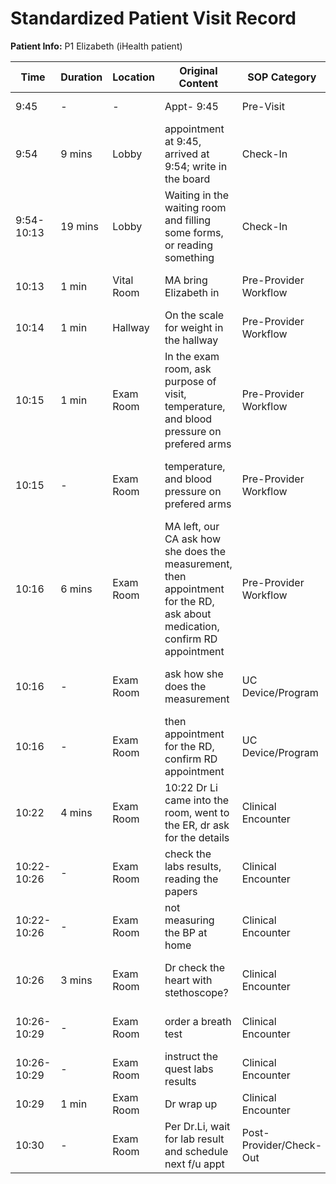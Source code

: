 # Standardized Patient Visit Record

**Patient Info:** P1 Elizabeth (iHealth patient)

| Time | Duration | Location | Original Content | SOP Category | SOP Task | Completed Checklist | Primary Role | Extra Task |
|------|----------|----------|------------------|--------------|----------|-------------------|--------------|------------|
| 9:45 | - | - | Appt- 9:45 | Pre-Visit | Appointment Scheduling | - | Front Desk | - |
| 9:54 | 9 mins | Lobby | appointment at 9:45, arrived at 9:54; write in the board | Check-In | Patient Registration | ☐ Arrival time recorded | Front Desk | - |
| 9:54-10:13 | 19 mins | Lobby | Waiting in the waiting room and filling some forms, or reading something | Check-In | Intake Forms Management | ☐ Forms provided onsite if needed | Patient | - |
| 10:13 | 1 min | Vital Room | MA bring Elizabeth in | Pre-Provider Workflow | Rooming | ☐ Patient called from lobby | MA | - |
| 10:14 | 1 min | Hallway | On the scale for weight in the hallway | Pre-Provider Workflow | Standard Vitals Collection | ☐ Vitals collected | MA | - |
| 10:15 | 1 min | Exam Room | In the exam room, ask purpose of visit, temperature, and blood pressure on prefered arms | Pre-Provider Workflow | Chief Complaint Capture | ☐ Open-ended question asked | MA | - |
| 10:15 | - | Exam Room | temperature, and blood pressure on prefered arms | Pre-Provider Workflow | Standard Vitals Collection | ☐ Vitals collected<br>☐ Documented in EHR | MA | - |
| 10:16 | 6 mins | Exam Room | MA left, our CA ask how she does the measurement, then appointment for the RD, ask about medication, confirm RD appointment | Pre-Provider Workflow | Medication Reconciliation | ☐ Med list reviewed | CA/CM | - |
| 10:16 | - | Exam Room | ask how she does the measurement | UC Device/Program | - | - | CA/CM | BP Monitoring Technique Assessment |
| 10:16 | - | Exam Room | then appointment for the RD, confirm RD appointment | UC Device/Program | - | - | CA/CM | RD Appointment Coordination |
| 10:22 | 4 mins | Exam Room | 10:22 Dr Li came into the room, went to the ER, dr ask for the details | Clinical Encounter | History Taking | ☐ Chief complaint reviewed<br>☐ HPI documented | MD/NP | - |
| 10:22-10:26 | - | Exam Room | check the labs results, reading the papers | Clinical Encounter | Lab & Imaging Review | ☐ Results reviewed in EHR | MD/NP | - |
| 10:22-10:26 | - | Exam Room | not measuring the BP at home | Clinical Encounter | - | - | MD/NP | Home BP Monitoring Review |
| 10:26 | 3 mins | Exam Room | Dr check the heart with stethoscope? | Clinical Encounter | Physical Exam | ☐ Systems examined per complaint | MD/NP | - |
| 10:26-10:29 | - | Exam Room | order a breath test | Clinical Encounter | Lab Orders | ☐ Orders entered in EHR | MD/NP | - |
| 10:26-10:29 | - | Exam Room | instruct the quest labs results | Clinical Encounter | Patient Education (Clinical) | ☐ Instructions explained | MD/NP | - |
| 10:29 | 1 min | Exam Room | Dr wrap up | Clinical Encounter | Assessment & Plan | ☐ Plan established | MD/NP | - |
| 10:30 | - | Exam Room | Per Dr.Li, wait for lab result and schedule next f/u appt | Post-Provider/Check-Out | Follow-Up Scheduling | ☐ Provider instructions reviewed | MD